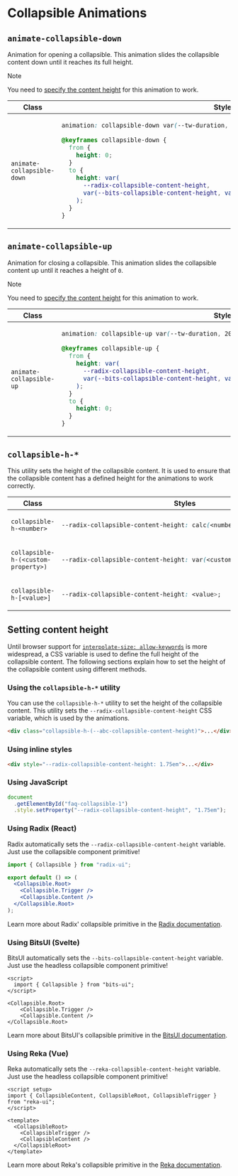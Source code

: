 # Collapsible Animations

## `animate-collapsible-down`

Animation for opening a collapsible. This animation slides the collapsible content down until it reaches its full height.

> [!NOTE]
> You need to [specify the content height](#setting-content-height) for this animation to work.

<table>
<thead>
<tr>
<th>Class</th>
<th>Styles</th>
</tr>
</thead>
<tbody>
<tr>
<td>

`animate-collapsible-down`

</td>
<td>

```css
animation: collapsible-down var(--tw-duration, 200ms) ease-out;

@keyframes collapsible-down {
  from {
    height: 0;
  }
  to {
    height: var(
      --radix-collapsible-content-height,
      var(--bits-collapsible-content-height, var(--reka-collapsible-content-height, auto))
    );
  }
}
```

</td>
</tr>
</tbody>
</table>

## `animate-collapsible-up`

Animation for closing a collapsible. This animation slides the collapsible content up until it reaches a height of `0`.

> [!NOTE]
> You need to [specify the content height](#setting-content-height) for this animation to work.

<table>
<thead>
<tr>
<th>Class</th>
<th>Styles</th>
</tr>
</thead>
<tbody>
<tr>
<td>

`animate-collapsible-up`

</td>
<td>

```css
animation: collapsible-up var(--tw-duration, 200ms) ease-out;

@keyframes collapsible-up {
  from {
    height: var(
      --radix-collapsible-content-height,
      var(--bits-collapsible-content-height, var(--reka-collapsible-content-height, auto))
    );
  }
  to {
    height: 0;
  }
}
```

</td>
</tr>
</tbody>
</table>

## `collapsible-h-*`

This utility sets the height of the collapsible content. It is used to ensure that the collapsible content has a defined height for the animations to work correctly.

<table>
<thead>
<tr>
<th>Class</th>
<th>Styles</th>
</tr>
</thead>
<tbody>
<tr>
<td>

`collapsible-h-<number>`

</td>
<td>

```css
--radix-collapsible-content-height: calc(<number> * var(--spacing));
```

</td>
</tr>
<tr>
<td>

`collapsible-h-(<custom-property>)`

</td>
<td>

```css
--radix-collapsible-content-height: var(<custom-property>);
```

</td>
</tr>
<tr>
<td>

`collapsible-h-[<value>]`

</td>
<td>

```css
--radix-collapsible-content-height: <value>;
```

</td>
</tr>
</tbody>
</table>

## Setting content height

Until browser support for [`interpolate-size: allow-keywords`][MDN_Interpolate_Size] is more widespread, a CSS variable is used to define the full height of the collapsible content.
The following sections explain how to set the height of the collapsible content using different methods.

### Using the `collapsible-h-*` utility

You can use the `collapsible-h-*` utility to set the height of the collapsible content. This utility sets the `--radix-collapsible-content-height` CSS variable, which is used by the animations.

```html
<div class="collapsible-h-(--abc-collapsible-content-height)">...</div>
```

### Using inline styles

```html
<div style="--radix-collapsible-content-height: 1.75em">...</div>
```

### Using JavaScript

```js
document
  .getElementById("faq-collapsible-1")
  .style.setProperty("--radix-collapsible-content-height", "1.75em");
```

### Using Radix (React)

Radix automatically sets the `--radix-collapsible-content-height` variable. Just use the collapsible component primitive!

```jsx
import { Collapsible } from "radix-ui";

export default () => (
  <Collapsible.Root>
    <Collapsible.Trigger />
    <Collapsible.Content />
  </Collapsible.Root>
);
```

Learn more about Radix' collapsible primitive in the [Radix documentation][Radix_Docs].

### Using BitsUI (Svelte)

BitsUI automatically sets the `--bits-collapsible-content-height` variable. Just use the headless collapsible component primitive!

```svelte
<script>
  import { Collapsible } from "bits-ui";
</script>

<Collapsible.Root>
	<Collapsible.Trigger />
	<Collapsible.Content />
</Collapsible.Root>
```

Learn more about BitsUI's collapsible primitive in the [BitsUI documentation][Bits_Docs].

### Using Reka (Vue)

Reka automatically sets the `--reka-collapsible-content-height` variable. Just use the headless collapsible component primitive!

```vue
<script setup>
import { CollapsibleContent, CollapsibleRoot, CollapsibleTrigger } from "reka-ui";
</script>

<template>
  <CollapsibleRoot>
    <CollapsibleTrigger />
    <CollapsibleContent />
  </CollapsibleRoot>
</template>
```

Learn more about Reka's collapsible primitive in the [Reka documentation][Reka_Docs].

<!-- Links -->

[MDN_Interpolate_Size]: https://developer.mozilla.org/en-US/docs/Web/CSS/interpolate-size
[Radix_Docs]: https://www.radix-ui.com/primitives/docs/components/collapsible#content
[Bits_Docs]: https://bits-ui.com/docs/components/collapsible#content
[Reka_Docs]: https://reka-ui.com/docs/components/collapsible#content
